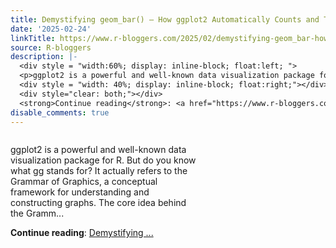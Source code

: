 ```yaml
---
title: Demystifying geom_bar() – How ggplot2 Automatically Counts and Transforms Data
date: '2025-02-24'
linkTitle: https://www.r-bloggers.com/2025/02/demystifying-geom_bar-how-ggplot2-automatically-counts-and-transforms-data/
source: R-bloggers
description: |-
  <div style = "width:60%; display: inline-block; float:left; ">
  <p>ggplot2 is a powerful and well-known data visualization package for R. But do you know what gg stands for? It actually refers to the Grammar of Graphics, a conceptual framework for understanding and constructing graphs. The core idea behind the Gramm...</p></div>
  <div style = "width: 40%; display: inline-block; float:right;"></div>
  <div style="clear: both;"></div>
  <strong>Continue reading</strong>: <a href="https://www.r-bloggers.com/2025/02/demystifying-geom_bar-how-ggplot2-automatically-counts-and-transforms-data/">Demystifying ...
disable_comments: true
---
```

<div style = "width:60%; display: inline-block; float:left; ">
<p>ggplot2 is a powerful and well-known data visualization package for R. But do you know what gg stands for? It actually refers to the Grammar of Graphics, a conceptual framework for understanding and constructing graphs. The core idea behind the Gramm...</p></div>
<div style = "width: 40%; display: inline-block; float:right;"></div>
<div style="clear: both;"></div>
<strong>Continue reading</strong>: <a href="https://www.r-bloggers.com/2025/02/demystifying-geom_bar-how-ggplot2-automatically-counts-and-transforms-data/">Demystifying ...